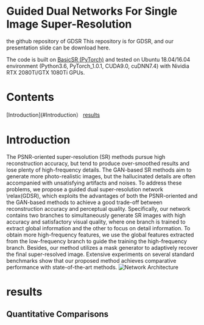 # Guided Dual Networks For Single Image Super-Resolution
the github repository of GDSR
This repository is for GDSR, and our presentation slide can be download here.

The code is built on [BasicSR (PyTorch)](https://github.com/xinntao/BasicSR) and tested on Ubuntu 18.04/16.04 environment (Python3.6, PyTorch_1.0.1, CUDA9.0, cuDNN7.4) with Nividia RTX 2080Ti/GTX 1080Ti GPUs.
# Contents
[Introduction](#Introduction）
[results](#resluts)
# Introduction
The PSNR-oriented super-resolution (SR) methods pursue high reconstruction accuracy, but tend to produce over-smoothed results and lose plenty of high-frequency details. The GAN-based SR methods aim to generate more photo-realistic images, but the hallucinated details are often accompanied with unsatisfying artifacts and noises. To address these problems, we propose a guided dual super-resolution network \relax(GDSR), which exploits the advantages of both the PSNR-oriented and the GAN-based methods to achieve a good trade-off between reconstruction accuracy and perceptual quality. Specifically, our network contains two branches to simultaneously generate SR images with high accuracy and satisfactory visual quality, where one branch is trained to extract global information and the other to focus on detail information. To obtain more high-frequency features, we use the global features extracted from the low-frequency branch to guide the training the high-frequency branch. Besides, our method utilizes a mask generator to adaptively recover the final super-resolved image. Extensive experiments on several standard benchmarks show that our proposed method achieves comparative performance with state-of-the-art methods.
![Network Architecture](https://github.com/wenchen4321/GDSR/tree/master/imgs/network1.png)
# results
## Quantitative Comparisons
